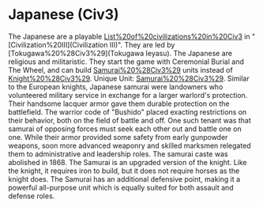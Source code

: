 # Japanese (Civ3)

The Japanese are a playable [List%20of%20civilizations%20in%20Civ3](civilization) in "[Civilization%20III](Civilization III)". They are led by [Tokugawa%20%28Civ3%29](Tokugawa Ieyasu).
The Japanese are religious and militaristic. They start the game with Ceremonial Burial and The Wheel, and can build [Samurai%20%28Civ3%29](Samurai) units instead of [Knight%20%28Civ3%29](Knights).
Unique Unit: [Samurai%20%28Civ3%29](Samurai).
Similar to the European knights, Japanese samurai were landowners who volunteered military service in exchange for a larger warlord's protection. Their handsome lacquer armor gave them durable protection on the battlefield. The warrior code of "Bushido" placed exacting restrictions on their behavior, both on the field of battle and off. One such tenant was that samurai of opposing forces must seek each other out and battle one on one. While their armor provided some safety from early gunpowder weapons, soon more advanced weaponry and skilled marksmen relegated them to administrative and leadership roles. The samurai caste was abolished in 1868.
The Samurai is an upgraded version of the knight. Like the knight, it requires iron to build, but it does not require horses as the knight does. The Samurai has an additional defensive point, making it a powerful all-purpose unit which is equally suited for both assault and defense roles.